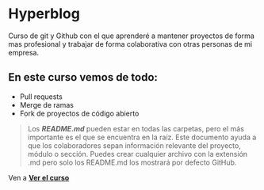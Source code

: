 # Hyperblog
Curso de git y Github con el que aprenderé a mantener proyectos de forma mas profesional y trabajar de forma colaborativa con otras personas de mi empresa.

## En este curso vemos de todo:
* Pull requests
* Merge de ramas
* Fork de proyectos de código abierto

> Los ***README.md*** pueden estar en todas las carpetas, pero el más importante es el que se encuentra en la raíz. Este documento ayuda a que los colaboradores sepan información relevante del proyecto, módulo o sección. Puedes crear cualquier archivo con la extensión .md pero solo los README.md los mostrará por defecto GitHub.

Ven a [**Ver el curso**](https://platzi.com/cursos/git-github)